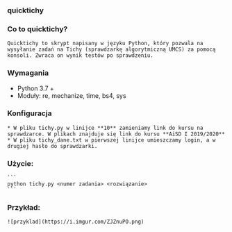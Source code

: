 ### quicktichy

### Co to quicktichy?
    Quicktichy to skrypt napisany w języku Python, który pozwala na wysyłanie zadań na Tichy (sprawdzarkę algorytmiczną UMCS) za pomocą konsoli. Zwraca on wynik testów po sprawdzeniu.
### Wymagania
   * Python 3.7 +
   * Moduły: re, mechanize, time, bs4, sys

### Konfiguracja
    * W pliku tichy.py w linijce **10** zamieniamy link do kursu na sprawdzarce. W plikach znajduje się link do kursu **AiSD I 2019/2020**
    * W pliku tichy_dane.txt w pierwszej linijce umieszczamy login, a w drugiej hasło do sprawdzarki.

### Użycie:
    ```
    python tichy.py <numer zadania> <rozwiązanie>
    ```
### Przykład:
    ![przyklad](https://i.imgur.com/ZJZnuPO.png)